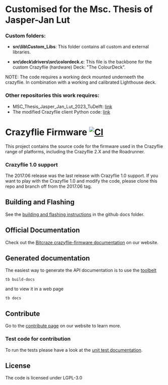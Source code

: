 # Customised for the Msc. Thesis of Jasper-Jan Lut

### Custom folders:
- **src\lib\Custom_Libs**: This folder contains all custom and external libraries.

- **src\deck\drivers\src\colordeck.c**:
This file is the backbone for the custom Crazyflie (hardware) Deck: "The ColourDeck". 

NOTE: The code requires a working deck mounted underneeth the crazyflie. In combination with a working and calibrated Lighthouse deck.


### Other repositories this work requires:
- MSC_Thesis_Jasper_Jan_Lut_2023_TuDelft: [link](https://github.com/GoLut/MSC_Thesis_Jasper_Jan_Lut_2023_TuDelft.git)
- The modified Crazyflie client Python code: [link](https://github.com/GoLut/crazyflie-clients-python)

# Crazyflie Firmware  [![CI](https://github.com/bitcraze/crazyflie-firmware/workflows/CI/badge.svg)](https://github.com/bitcraze/crazyflie-firmware/actions?query=workflow%3ACI)

This project contains the source code for the firmware used in the Crazyflie range of platforms, including the Crazyflie 2.X and the Roadrunner.

### Crazyflie 1.0 support

The 2017.06 release was the last release with Crazyflie 1.0 support. If you want
to play with the Crazyflie 1.0 and modify the code, please clone this repo and
branch off from the 2017.06 tag.

## Building and Flashing
See the [building and flashing instructions](https://github.com/bitcraze/crazyflie-firmware/blob/master/docs/building-and-flashing/build.md) in the github docs folder.


## Official Documentation

Check out the [Bitcraze crazyflie-firmware documentation](https://www.bitcraze.io/documentation/repository/crazyflie-firmware/master/) on our website.

## Generated documentation

The easiest way to generate the API documentation is to use the [toolbelt](https://github.com/bitcraze/toolbelt)

```tb build-docs```

and to view it in a web page

```tb docs```

## Contribute
Go to the [contribute page](https://www.bitcraze.io/contribute/) on our website to learn more.

### Test code for contribution

To run the tests please have a look at the [unit test documentation](https://www.bitcraze.io/documentation/repository/crazyflie-firmware/master/development/unit_testing/).

## License

The code is licensed under LGPL-3.0

